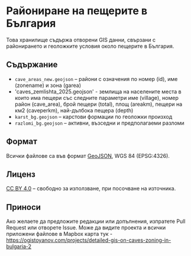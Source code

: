 # Райониране на пещерите в България

Това хранилище съдържа отворени GIS данни, свързани с районирането и геоложките условия около пещерите в България.

## Съдържание

- `cave_areas_new.geojson` – райони с означения по номер (id), име (zonename) и зона (garea)
- 'caves_zemlishta_2025.geojson' - землища на населените места в които има пещери със следните параметри име (village), номер район (cave_area), брой пещери (total), площ (areakm), пещери на км2 (caveperkm), най-дълбока пещера (depth)
- `karst_bg.geojson` – карстови формации по геоложки произход
- `razlomi_bg.geojson` – активни, възседни и предполагаеми разломи

## Формат

Всички файлове са във формат [GeoJSON](https://geojson.org/), WGS 84 (EPSG:4326).

## Лиценз

[CC BY 4.0](https://creativecommons.org/licenses/by/4.0/) – свободно за използване, при посочване на източника.

## Приноси

Ако желаете да предложите редакции или допълнения, изпратете Pull Request или отворете Issue.
Може да видите проекта и всички приложени файлове в Mapbox карта тук - https://ogistoyanov.com/projects/detailed-gis-on-caves-zoning-in-bulgaria-2

